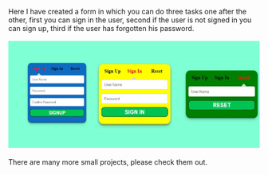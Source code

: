 Here I have created a form in which you can do three tasks one after the other, first you can sign in the user, second if the user is not signed in you can sign up, third if the user has forgotten his password.
<br>
<br>
<img src="https://github.com/Milesh01/JavaScript-Small-Projects/blob/main/SignUp%20%2C%20SignIn%20%2C%20Forget%20Form/Untitled.png" alt="SignIn Form">
<br>
<br>
There are many more small projects, please check them out.
